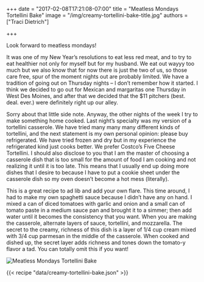 +++
date = "2017-02-08T17:21:08-07:00"
title = "Meatless Mondays Tortellini Bake"
image = "/img/creamy-tortellini-bake-title.jpg"
authors = ["Traci Dietrich"]

+++

Look forward to meatless mondays!

<!--more-->

It was one of my New Year’s resolutions to eat less red meat, and to try to eat healthier not only for myself but for my husband. We eat out wayyy too much but we also know that for now there is just the two of us, so those care free, spur of the moment nights out are probably limited. We have a tradition of going out on Thursday nights – I don’t remember how it started. I think we decided to go out for Mexican and margaritas one Thursday in West Des Moines, and after that we decided that the $11 pitchers (best. deal. ever.) were definitely right up our alley.

Sorry about that little side note. Anyway, the other nights of the week I try to make something home cooked. Last night’s specialty was my version of a tortellini casserole. We have tried many many many different kinds of tortellini, and the next statement is my own personal opinion: please buy refrigerated. We have tried frozen and dry but in my experience the refrigerated kind just cooks better. We prefer Costco’s Five Cheese Tortellini. I should also disclose to you that I am the master of choosing a casserole dish that is too small for the amount of food I am cooking and not realizing it until it is too late. This means that I usually end up doing more dishes that I desire to because I have to put a cookie sheet under the casserole dish so my oven doesn’t become a hot mess (literally).

This is a great recipe to ad lib and add your own flare. This time around, I had to make my own spaghetti sauce because I didn’t have any on hand. I mixed a can of diced tomatoes with garlic and onion and a small can of tomato paste in a medium sauce pan and brought it to a simmer; then add water until it becomes the consistency that you want. When you are making the casserole, alternate layers of sauce, tortellini, and mozzarella. The secret to the creamy, richness of this dish is a layer of 1/4 cup cream mixed with 3/4 cup parmesan in the middle of the casserole. When cooked and dished up, the secret layer adds richness and tones down the tomato-y flavor a tad. You can totally omit this if you want!

![Meatless Mondays Tortellini Bake](/img/creamy-tortellini-bake-title.jpg)

{{< recipe "data/creamy-tortellini-bake.json" >}}
